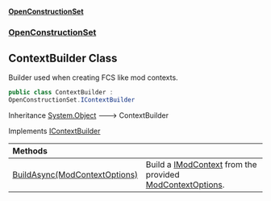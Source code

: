 #### [OpenConstructionSet](index.md 'index')
### [OpenConstructionSet](index.md#OpenConstructionSet 'OpenConstructionSet')
## ContextBuilder Class
Builder used when creating FCS like mod contexts.  
```csharp
public class ContextBuilder :
OpenConstructionSet.IContextBuilder
```

Inheritance [System.Object](https://docs.microsoft.com/en-us/dotnet/api/System.Object 'System.Object') &#129106; ContextBuilder  

Implements [IContextBuilder](XcwIV9n_BIRM_aWQLcaK_g.md 'OpenConstructionSet.IContextBuilder')  

| Methods | |
| :--- | :--- |
| [BuildAsync(ModContextOptions)](XB4XcezZcTpkU7mLWkEK4w.md 'OpenConstructionSet.ContextBuilder.BuildAsync(OpenConstructionSet.Mods.Context.ModContextOptions)') | Build a [IModContext](V6ll8xRvyNbd6Fd1yGQMHQ.md 'OpenConstructionSet.Mods.Context.IModContext') from the provided [ModContextOptions](0fvPZYrIPfE_d1zRcer52Q.md 'OpenConstructionSet.Mods.Context.ModContextOptions').<br/> |
